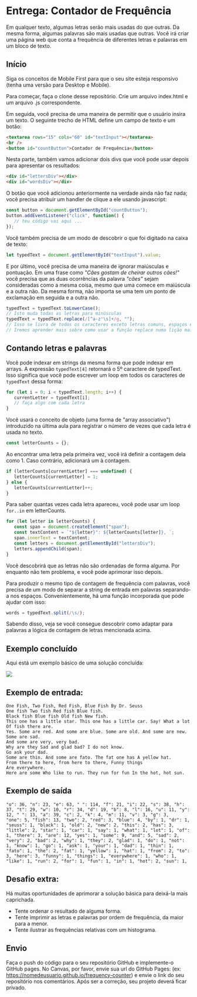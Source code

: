 # Entrega: Contador de Frequência

Em qualquer texto, algumas letras serão mais usadas do que outras. Da mesma forma, algumas palavras são mais usadas que outras. Você irá criar uma página web que conta a frequência de diferentes letras e palavras em um bloco de texto.

## Início

Siga os conceitos de Mobile First para que o seu site esteja responsivo (tenha uma versão para Desktop e Mobile).

Para começar, faça o clone desse repositório. Crie um arquivo index.html e um arquivo .js correspondente.

Em seguida, você precisa de uma maneira de permitir que o usuário insira um texto. O seguinte trecho de HTML define um campo de texto e um botão:

```html
<textarea rows="15" cols="60" id="textInput"></textarea>
<br />  
<button id="countButton">Contador de Frequência</button>
```

Nesta parte, também vamos adicionar dois divs que você pode usar depois para apresentar os resultados:

```html
<div id="lettersDiv"></div>
<div id="wordsDiv"></div>
```

O botão que você adicionou anteriormente na verdade ainda não faz nada; você precisa atribuir um handler de clique a ele usando javascript:

```js
const button = document.getElementById("countButton");
button.addEventListener("click", function() {  
   // teu código vai aqui ... 
});
```

Você também precisa de um modo de descobrir o que foi digitado na caixa de texto:

```js
let typedText = document.getElementById("textInput").value;
``` 

E por último, você precisa de uma maneira de ignorar maiúsculas e pontuação. Em uma frase como *"Cães gostam de cheirar outros cães!"* você precisa que as duas ocorrências da palavra *"cães"* sejam consideradas como a mesma coisa, mesmo que uma comece em maiúscula e a outra não. Da mesma forma, não importa se uma tem um ponto de exclamação em seguida e a outra não.

```js
typedText = typedText.toLowerCase(); 
// Isto muda todas as letras para minúsculas
typedText = typedText.replace(/[^a-z'\s]+/g, ""); 
// Isso se livra de todos os caracteres exceto letras comuns, espaços e apóstrofos. 
// Iremos aprender mais sobre como usar a função replace numa lição mais à frente.
```

## Contando letras e palavras

Você pode indexar em strings da mesma forma que pode indexar em arrays. A expressão `typedText[4]` retornará o 5º caractere de typedText. Isso significa que você pode escrever um loop em todos os caracteres de `typedText` dessa forma:

```js
for (let i = 0; i < typedText.length; i++) {
   currentLetter = typedText[i];
   // faça algo com cada letra 
}
```

Você usará o conceito de objeto (uma forma de "array associativo") introduzido na última aula para registrar o número de vezes que cada letra é usada no texto.

```js
const letterCounts = {};
```

Ao encontrar uma letra pela primeira vez, você irá definir a contagem dela como 1. Caso contrário, adicionará um à contagem.

```js
if (letterCounts[currentLetter] === undefined) {
   letterCounts[currentLetter] = 1; 
} else { 
   letterCounts[currentLetter]++; 
}
```

Para saber quantas vezes cada letra apareceu, você pode usar um loop `for..in` em letterCounts.

```js
for (let letter in letterCounts) { 
   const span = document.createElement("span"); 
   const textContent = `"${letter}": ${letterCounts[letter]}, `;
   span.innerText = textContent; 
   const letters = document.getElementById("lettersDiv");
   letters.appendChild(span); 
}
```

Você descobrirá que as letras não são ordenadas de forma alguma. Por enquanto não tem problema, e você pode aprimorar isso depois.

Para produzir o mesmo tipo de contagem de frequência com palavras, você precisa de um modo de separar a string de entrada em palavras separando-a nos espaços. Convenientemente, há uma função incorporada que pode ajudar com isso:

```js
words = typedText.split(/\s/);
```

Sabendo disso, veja se você consegue descobrir como adaptar para palavras a lógica de contagem de letras mencionada acima.

## Exemplo concluído

Aqui está um exemplo básico de uma solução concluída: 

![](https://i.snag.gy/K9khmt.jpg)

## Exemplo de entrada:

```
One Fish, Two Fish, Red Fish, Blue Fish By Dr. Seuss
One fish Two fish Red fish Blue fish.
Black fish Blue fish Old fish New fish.
This one has a little star. This one has a little car. Say! What a lot
Of fish there are.
Yes. Some are red. And some are blue. Some are old. And some are new.
Some are sad.
And some are very, very bad.
Why are they Sad and glad bad? I do not know.
Go ask your dad.
Some are thin. And some are fato. The fat one has A yellow hat.
From there to here, from here to there, Funny things
Are everywhere.
Here are some Who like to run. They run for fun In the hot, hot sun.
```

## Exemplo de saída

```
"o": 36, "n": 23, "e": 63, " ": 114, "f": 21, "i": 22, "s": 38, "h": 37, "t": 29, "w": 10, "r": 34, "d": 19, "b": 8, "l": 16, "u": 11, "y": 12, " ": 13, "a": 39, "c": 2, "k": 4, "m": 11, "v": 3, "g": 3,
"one": 5, "fish": 13, "two": 2, "red": 3, "blue": 4, "by": 1, "dr": 1, "seuss": 1, "black": 1, "old": 2, "new": 2, "this": 2, "has": 3, "little": 2, "star": 1, "car": 1, "say": 1, "what": 1, "lot": 1, "of": 1, "there": 3, "are": 12, "yes": 1, "some": 9, "and": 5, "sad": 2, "very": 2, "bad": 2, "why": 1, "they": 2, "glad": 1, "do": 1, "not": 1, "know": 1, "go": 1, "ask": 1, "your": 1, "dad": 1, "thin": 1, "fato": 1, "the": 2, "fat": 1, "yellow": 1, "hat": 1, "from": 2, "to": 3, "here": 3, "funny": 1, "things": 1, "everywhere": 1, "who": 1, "like": 1, "run": 2, "for": 1, "fun": 1, "in": 1, "hot": 2, "sun": 1,
```

## Desafio extra:

Há muitas oportunidades de aprimorar a solução básica para deixá-la mais caprichada.

*   Tente ordenar o resultado de alguma forma.
*   Tente imprimir as letras e palavras por ordem de frequência, da maior para a menor.
*   Tente ilustrar as frequências relativas com um histograma.

## Envio

Faça o push do código para o seu repositório GitHub e implemente-o GitHub pages. No Canvas, por favor, envie sua url do GitHub Pages: (ex: https://nomedeusuario.github.io/frequency-counter) e envie o link do seu repositório nos comentários. Após ser a correção, seu projeto deverá ficar privado.

